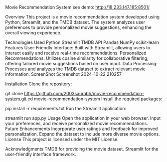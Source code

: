 Movie Recommendation System
see demo: http://18.233.147.185:8501/

Overview
This project is a movie recommendation system developed using Python, Streamlit, and the TMDB dataset. The system analyzes user preferences to provide personalized movie suggestions, enhancing the overall viewing experience.

Technologies Used
Python
Streamlit
TMDB API
Pandas
NumPy
scikit-learn
Features
User-Friendly Interface: Built with Streamlit, allowing users to interact easily and receive real-time recommendations.
Personalized Recommendations: Utilizes cosine similarity for collaborative filtering, offering tailored movie suggestions based on user input.
Data Processing: Processes and analyzes the TMDB dataset to extract relevant movie information.
ScreenShot
Screenshot 2024-10-22 210257

Installation
Clone the repository:

git clone https://github.com/2003saurabh/movie-recommendation-system.git
cd movie-recommendation-system
Install the required packages:

pip install -r requirements.txt
Run the Streamlit application:

streamlit run app.py
Usage
Open the application in your web browser.
Input your preferences, and receive personalized movie recommendations.
Future Enhancements
Incorporate user ratings and feedback for improved personalization.
Expand the dataset to include more diverse movie options.
License
This project is licensed under the MIT License.

Acknowledgments
TMDB for providing the movie dataset.
Streamlit for the user-friendly interface framework.
